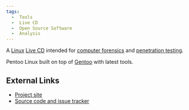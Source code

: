 ```yaml
---
tags:
  -  Tools
  -  Live CD
  -  Open Source Software
  -  Analysis
---
```

A [Linux](linux.md) [Live CD](live_cd.md) intended for
[computer forensics](computer_forensics.md) and [penetration
testing](penetration_testing.md).

Pentoo Linux built on top of [Gentoo](gentoo.md) with latest
tools.

## External Links

- [Project site](http://pentoo.ch/)
- [Source code and issue tracker](http://code.google.com/p/pentoo/)